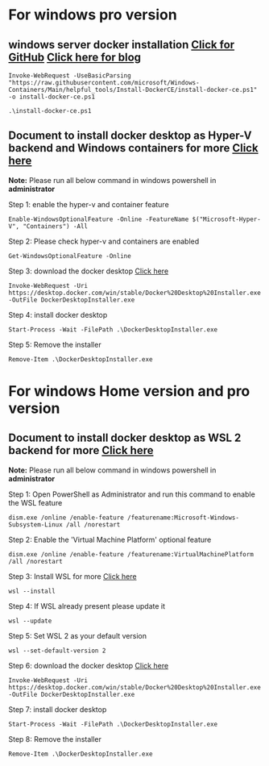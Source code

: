 # For windows pro version

## windows server docker installation [Click for GitHub](https://github.com/microsoft/Windows-Containers/blob/Main/helpful_tools/Install-DockerCE/install-docker-ce.ps1)       [Click here for blog](https://www.virtualizationhowto.com/2022/09/install-docker-on-windows-server-2022/)
```
Invoke-WebRequest -UseBasicParsing "https://raw.githubusercontent.com/microsoft/Windows-Containers/Main/helpful_tools/Install-DockerCE/install-docker-ce.ps1" -o install-docker-ce.ps1
```
```
.\install-docker-ce.ps1
```
## Document to install docker desktop as Hyper-V backend and Windows containers for more [Click here](https://docs.docker.com/desktop/install/windows-install/)

**Note:** Please run all below command in windows powershell in **administrator**

Step 1: enable the hyper-v and container feature
```
Enable-WindowsOptionalFeature -Online -FeatureName $("Microsoft-Hyper-V", "Containers") -All
```
Step 2: Please check hyper-v and containers are enabled
```
Get-WindowsOptionalFeature -Online
```
Step 3: download the docker desktop [Click here](https://www.docker.com/products/docker-desktop/)
```
Invoke-WebRequest -Uri https://desktop.docker.com/win/stable/Docker%20Desktop%20Installer.exe -OutFile DockerDesktopInstaller.exe
```
Step 4: install docker desktop
```
Start-Process -Wait -FilePath .\DockerDesktopInstaller.exe
```
Step 5: Remove the installer
```
Remove-Item .\DockerDesktopInstaller.exe
```

# For windows Home version and pro version

## Document to install docker desktop as WSL 2 backend for more [Click here](https://docs.docker.com/desktop/install/windows-install/)

**Note:** Please run all below command in windows powershell in **administrator**

Step 1: Open PowerShell as Administrator and run this command to enable the WSL feature
```
dism.exe /online /enable-feature /featurename:Microsoft-Windows-Subsystem-Linux /all /norestart
```

Step 2: Enable the 'Virtual Machine Platform' optional feature
```
dism.exe /online /enable-feature /featurename:VirtualMachinePlatform /all /norestart
```
Step 3: Install WSL for more [Click here](https://learn.microsoft.com/en-us/windows/wsl/install)
```
wsl --install
```
Step 4: If WSL already present please update it
```
wsl --update
```
Step 5: Set WSL 2 as your default version
```
wsl --set-default-version 2
```
Step 6: download the docker desktop [Click here](https://www.docker.com/products/docker-desktop/)
```
Invoke-WebRequest -Uri https://desktop.docker.com/win/stable/Docker%20Desktop%20Installer.exe -OutFile DockerDesktopInstaller.exe
```
Step 7: install docker desktop
```
Start-Process -Wait -FilePath .\DockerDesktopInstaller.exe
```
Step 8: Remove the installer
```
Remove-Item .\DockerDesktopInstaller.exe
```
